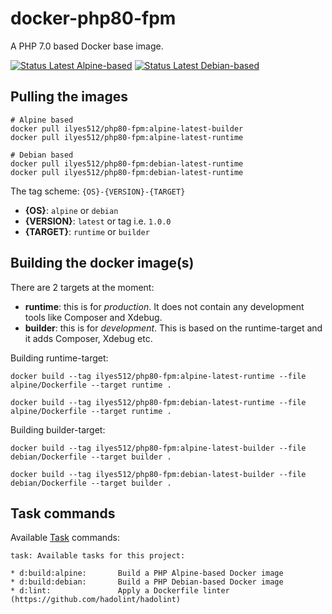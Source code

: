 # docker-php80-fpm

A PHP 7.0 based Docker base image.

[![Status Latest Alpine-based](https://github.com/Ilyes512/docker-php80-fpm/workflows/Build%20latest%20Alpine%20images/badge.svg)](https://github.com/Ilyes512/docker-php80-fpm/actions?query=workflow%3A%22Build+latest+Alpine+images%22)
[![Status Latest Debian-based](https://github.com/Ilyes512/docker-php80-fpm/workflows/Build%20latest%20Debian%20images/badge.svg)](https://github.com/Ilyes512/docker-php80-fpm/actions?query=workflow%3A%22Build+latest+Debian+images%22)

## Pulling the images

```
# Alpine based
docker pull ilyes512/php80-fpm:alpine-latest-builder
docker pull ilyes512/php80-fpm:alpine-latest-runtime

# Debian based
docker pull ilyes512/php80-fpm:debian-latest-runtime
docker pull ilyes512/php80-fpm:debian-latest-runtime
```

The tag scheme: `{OS}-{VERSION}-{TARGET}`

- **{OS}**: `alpine` or `debian`
- **{VERSION}**: `latest` or tag i.e. `1.0.0`
- **{TARGET}**: `runtime` or `builder`

## Building the docker image(s)

There are 2 targets at the moment:

  - **runtime**: this is for *production*. It does not contain any development tools like Composer and Xdebug.
  - **builder**: this is for *development*. This is based on the runtime-target and it adds Composer, Xdebug etc.

Building runtime-target:

```
docker build --tag ilyes512/php80-fpm:alpine-latest-runtime --file alpine/Dockerfile --target runtime .

docker build --tag ilyes512/php80-fpm:debian-latest-runtime --file alpine/Dockerfile --target runtime .
```

Building builder-target:

```
docker build --tag ilyes512/php80-fpm:alpine-latest-builder --file debian/Dockerfile --target builder .

docker build --tag ilyes512/php80-fpm:debian-latest-builder --file debian/Dockerfile --target builder .
```

## Task commands

Available [Task](https://taskfile.dev/#/) commands:

```
task: Available tasks for this project:

* d:build:alpine:       Build a PHP Alpine-based Docker image
* d:build:debian:       Build a PHP Debian-based Docker image
* d:lint:               Apply a Dockerfile linter (https://github.com/hadolint/hadolint)
```
